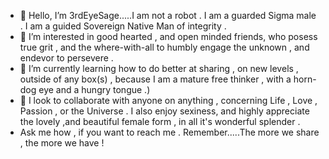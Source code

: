 - 👋 Hello, I’m 3rdEyeSage.....I am not a robot . I am a guarded Sigma male . I am a guided Sovereign Native Man of integrity . 
- 👀 I’m interested in good hearted , and open minded friends, who posess true grit , and the where-with-all to humbly engage the unknown , and endevor to persevere .
- 🌱 I’m currently learning how to do better at sharing , on new levels , outside of any box(s) , because I am a mature free thinker , with a horn-dog eye and a hungry tongue .) 
- 💞️ I look to collaborate with anyone on anything , concerning Life , Love , Passion , or the Universe . I also enjoy sexiness, and highly appreciate the lovely ,and beautiful female form , in all it's wonderful splender .
- Ask me how , if you want to reach me . Remember.....The more we share , the more we have !

<!---
3rdEyeSage/3rdEyeSage is a ✨ special ✨ repository because its `README.md` (this file) appears on your GitHub profile.
You can click the Preview link to take a look at your changes.
--->
